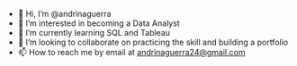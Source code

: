 - 👋 Hi, I’m @andrinaguerra
- 👀 I’m interested in becoming a Data Analyst
- 🌱 I’m currently learning SQL and Tableau
- 💞️ I’m looking to collaborate on practicing the skill and building a portfolio
- 📫 How to reach me by email at andrinaguerra24@gmail.com

<!---
andrinaguerra/andrinaguerra is a ✨ special ✨ repository because its `README.md` (this file) appears on your GitHub profile.
You can click the Preview link to take a look at your changes.
--->

